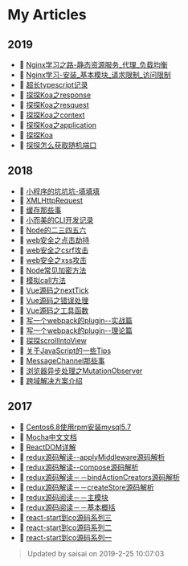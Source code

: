 # My Articles

## 2019
- :book: [Nginx学习之路-静态资源服务_代理_负载均衡](https://zhaosaisai.com/blog/2019/Nginx学习之路-静态资源服务_代理_负载均衡.html)
- :book: [Nginx学习-安装_基本模块_请求限制_访问限制](https://zhaosaisai.com/blog/2019/Nginx学习-安装_基本模块_请求限制_访问限制.html)
- :book: [超长typescript记录](https://zhaosaisai.com/blog/2019/超长typescript记录.html)
- :book: [探探Koa之response](https://zhaosaisai.com/blog/2019/探探Koa之response.html)
- :book: [探探Koa之resquest](https://zhaosaisai.com/blog/2019/探探Koa之resquest.html)
- :book: [探探Koa之context](https://zhaosaisai.com/blog/2019/探探Koa之context.html)
- :book: [探探Koa之application](https://zhaosaisai.com/blog/2019/探探Koa之application.html)
- :book: [探探Koa](https://zhaosaisai.com/blog/2019/探探Koa.html)
- :book: [探探怎么获取随机端口](https://zhaosaisai.com/blog/2019/探探怎么获取随机端口.html)
## 2018
- :book: [小程序的坑坑坑-填填填](https://zhaosaisai.com/blog/2018/小程序的坑坑坑-填填填.html)
- :book: [XMLHttpRequest](https://zhaosaisai.com/blog/2018/XMLHttpRequest.html)
- :book: [缓存那些事](https://zhaosaisai.com/blog/2018/缓存那些事.html)
- :book: [小而美的CLI开发记录](https://zhaosaisai.com/blog/2018/小而美的CLI开发记录.html)
- :book: [Node的二三四五六](https://zhaosaisai.com/blog/2018/Node的二三四五六.html)
- :book: [web安全之点击劫持](https://zhaosaisai.com/blog/2018/web安全之点击劫持.html)
- :book: [web安全之csrf攻击](https://zhaosaisai.com/blog/2018/web安全之csrf攻击.html)
- :book: [web安全之xss攻击](https://zhaosaisai.com/blog/2018/web安全之xss攻击.html)
- :book: [Node常见加密方法](https://zhaosaisai.com/blog/2018/Node常见加密方法.html)
- :book: [模拟call方法](https://zhaosaisai.com/blog/2018/模拟call方法.html)
- :book: [Vue源码之nextTick](https://zhaosaisai.com/blog/2018/Vue源码之nextTick.html)
- :book: [Vue源码之错误处理](https://zhaosaisai.com/blog/2018/Vue源码之错误处理.html)
- :book: [Vue源码之工具函数](https://zhaosaisai.com/blog/2018/Vue源码之工具函数.html)
- :book: [写一个webpack的plugin--实战篇](https://zhaosaisai.com/blog/2018/写一个webpack的plugin--实战篇.html)
- :book: [写一个webpack的plugin--理论篇](https://zhaosaisai.com/blog/2018/写一个webpack的plugin--理论篇.html)
- :book: [探探scrollIntoView](https://zhaosaisai.com/blog/2018/探探scrollIntoView.html)
- :book: [关于JavaScript的一些Tips](https://zhaosaisai.com/blog/2018/关于JavaScript的一些Tips.html)
- :book: [MessageChannel那些事](https://zhaosaisai.com/blog/2018/MessageChannel那些事.html)
- :book: [浏览器异步处理之MutationObserver](https://zhaosaisai.com/blog/2018/浏览器异步处理之MutationObserver.html)
- :book: [跨域解决方案介绍](https://zhaosaisai.com/blog/2018/跨域解决方案.html)

## 2017
- :book: [Centos6.8使用rpm安装mysql5.7](https://zhaosaisai.com/blog/2017/Centos6.8使用rpm安装mysql5.7.html)
- :book: [Mocha中文文档](https://zhaosaisai.com/blog/2017/Mocha中文文档.html)
- :book: [ReactDOM详解](https://zhaosaisai.com/blog/2017/ReactDOM详解.html)
- :book: [redux源码解读--applyMiddleware源码解析](https://zhaosaisai.com/blog/2017/redux源码解读--applyMiddleware源码解析.html)
- :book: [redux源码解读--compose源码解析](https://zhaosaisai.com/blog/2017/redux源码解读--compose源码解析.html)
- :book: [redux源码解读－－bindActionCreators源码解析](https://zhaosaisai.com/blog/2017/redux源码解读－－bindActionCreators源码解析.html)
- :book: [redux源码解读－－createStore源码解析](https://zhaosaisai.com/blog/2017/redux源码解读－－createStore源码解析.html)
- :book: [redux源码阅读－－主模块](https://zhaosaisai.com/blog/2017/redux源码阅读－－主模块.html)
- :book: [redux源码阅读－－基本概括](https://zhaosaisai.com/blog/2017/redux源码阅读－－基本概括.html)
- :book: [react-start到co源码系列三](https://zhaosaisai.com/blog/2017/react-start到co源码系列三.html)
- :book: [react-start到co源码系列二](https://zhaosaisai.com/blog/2017/react-start到co源码系列二.html)
- :book: [react-start到co源码系列一](https://zhaosaisai.com/blog/2017/react-start到co源码系列一.html)

> Updated by saisai on 2019-2-25 10:07:03 

